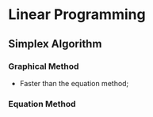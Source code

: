 # Linear Programming

## Simplex Algorithm

### Graphical Method

- Faster than the equation method;

### Equation Method
